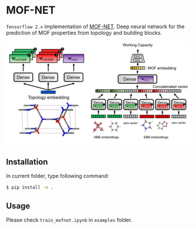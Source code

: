 # MOF-NET

`Tensorflow 2.x` implementation of [MOF-NET](https://pubs.acs.org/doi/10.1021/acsami.1c02471).
Deep neural network for the prediction of MOF properties from topology and building blocks.

![](doc/mofnet.png)

## Installation

In current folder, type following command:

```bash
$ pip install -e .
```

## Usage

Please check `train_mofnet.ipynb` in `examples` folder.